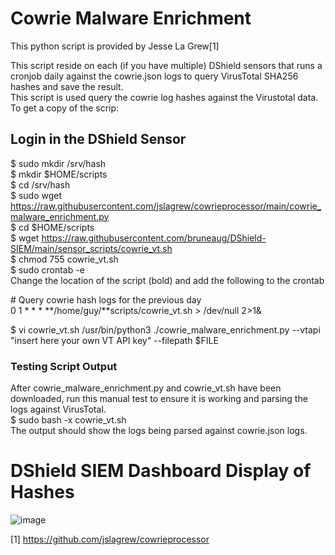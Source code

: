 # Cowrie Malware Enrichment
This python script is provided by Jesse La Grew[1]<br>

This script reside on each (if you have multiple) DShield sensors that runs a cronjob daily against the cowrie.json logs to query VirusTotal SHA256 hashes and save the result.<br>
This script is used query the cowrie log hashes against the Virustotal data. To get a copy of the scrip:<br>

## Login in the DShield Sensor
$ sudo mkdir /srv/hash<br>
$ mkdir $HOME/scripts<br>
$ cd /srv/hash<br>
$ sudo wget https://raw.githubusercontent.com/jslagrew/cowrieprocessor/main/cowrie_malware_enrichment.py<br>
$ cd $HOME/scripts<br>
$ wget https://raw.githubusercontent.com/bruneaug/DShield-SIEM/main/sensor_scripts/cowrie_vt.sh<br>
$ chmod 755 cowrie_vt.sh<br>
$ sudo crontab -e<br>
Change the location of the script (bold) and add the following to the crontab<br>

\# Query cowrie hash logs for the previous day<br>
0 1 * * * **/home/guy/**scripts/cowrie_vt.sh > /dev/null 2>1&<br>

$ vi cowrie_vt.sh
/usr/bin/python3 ./cowrie_malware_enrichment.py --vtapi "insert here your own VT API key" --filepath $FILE

### Testing Script Output
After cowrie_malware_enrichment.py and cowrie_vt.sh have been downloaded, run this manual test to ensure it is working and parsing the logs against VirusTotal.<br>
$ sudo bash -x cowrie_vt.sh<br>
The output should show the logs being parsed against cowrie.json logs.<br>

# DShield SIEM Dashboard Display of Hashes
![image](https://github.com/bruneaug/DShield-SIEM/assets/48228401/d1f726a3-33c3-4ce5-8975-ecb284c96fc6)

[1] https://github.com/jslagrew/cowrieprocessor
